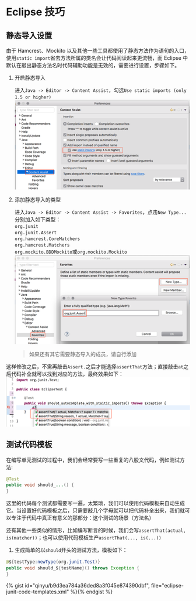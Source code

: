 # Eclipse 技巧

## 静态导入设置

由于 Hamcrest、Mockito 以及其他一些工具都使用了静态方法作为语句的入口，使用`static import`省去方法所属的类名会让代码阅读起来更流畅，而 Eclipse 中默认在敲出静态方法名时代码辅助功能是无效的，需要进行设置，步骤如下。

1. 开启静态导入

    进入`Java -> Editor -> Content Assist`，勾选`Use static imports (only 1.5 or higher)`
    ![enable-static-import](./assets/enable-eclipse-static-imports.png)

2. 添加静态导入的类型

    进入`Java -> Editor -> Content Assist -> Favorites`，点击`New Type...`分别加入如下类型：  
    `org.junit`  
    `org.junit.Assert`  
    `org.hamcrest.CoreMatchers`  
    `org.hamcrest.Matchers`  
    `org.mockito.BDDMockito`或`org.mockito.Mockito`  
    ![add-static-import-types](./assets/add-eclipse-static-import-types.png)
    > 如果还有其它需要静态导入的成员，请自行添加

这样修改之后，不需再敲击`Assert.`之后才能选择`assertThat`方法；直接敲击`at`之后代码补全就可以找到对应的方法，最终效果如下：
    ![static-members-auto-pops-up](./assets/eclipse-static-member-auto-pops-up.png)

## 测试代码模板

在编写单元测试的过程中，我们会经常要写一些重复的八股文代码，例如测试方法:

```java
@Test
public void should_...() {
}
```

这里的代码每个测试都需要写一遍，太繁琐，我们可以使用代码模板来自动生成它。当设置好代码模板之后，只需要敲几个字母就可以把代码补全出来，我们就可以专注于代码中真正有意义的那部分：这个测试的场景（方法名）

还有其他一些类似的情形，比如编写断言的时候，我们会写`assertThat(actual, is(matcher))`；也可以使用代码模板生产`assertThat(..., is(...))`

1. 生成简单的以`should`开头的测试方法，模板如下：

```java
@${testType:newType(org.junit.Test)}
public void should_${testName}() throws Exception {
}
```


{% gist id="qinyu/b9d3ea784a36ded8a3f045e874390dbf", file="eclipse-junit-code-templates.xml" %}{% endgist %}
